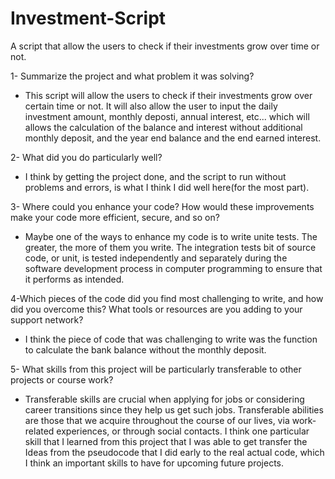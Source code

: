 # Investment-Script
A script that allow the users to  check if their investments grow over time or not.

1- Summarize the project and what problem it was solving? 
- This script will allow the users to check if their investments grow over certain time or not. It will also allow the user to input the daily investment amount, monthly deposti, annual interest, etc... which will allows the calculation of the balance and interest without additional monthly deposit, and the year end balance and the end earned interest. 

2- What did you do particularly well?
- I think by getting the project done, and the script to run without problems and errors, is what I think I did well here(for the most part). 

3- Where could you enhance your code? How would these improvements make your code more efficient, secure, and so on?
- Maybe one of the ways to enhance my code is to write unite tests. The greater, the more of them you write. The integration tests bit of source code, or unit, is tested independently and separately during the software development process in computer programming to ensure that it performs as intended.

4-Which pieces of the code did you find most challenging to write, and how did you overcome this? What tools or resources are you adding to your support network?
- I think the piece of code that was challenging to write was the function to calculate the bank balance without the monthly deposit. 

5- What skills from this project will be particularly transferable to other projects or course work?
- Transferable skills are crucial when applying for jobs or considering career transitions since they help us get such jobs. Transferable abilities are those that we acquire throughout the course of our lives, via work-related experiences, or through social contacts. I think one particular skill that I learned from this project that I was able to get transfer the Ideas from the pseudocode that I did early to the real actual code, which I think an important skills to have for upcoming future projects. 
